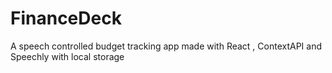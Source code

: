 # FinanceDeck
A speech controlled budget tracking app made with React , ContextAPI and Speechly with local storage
